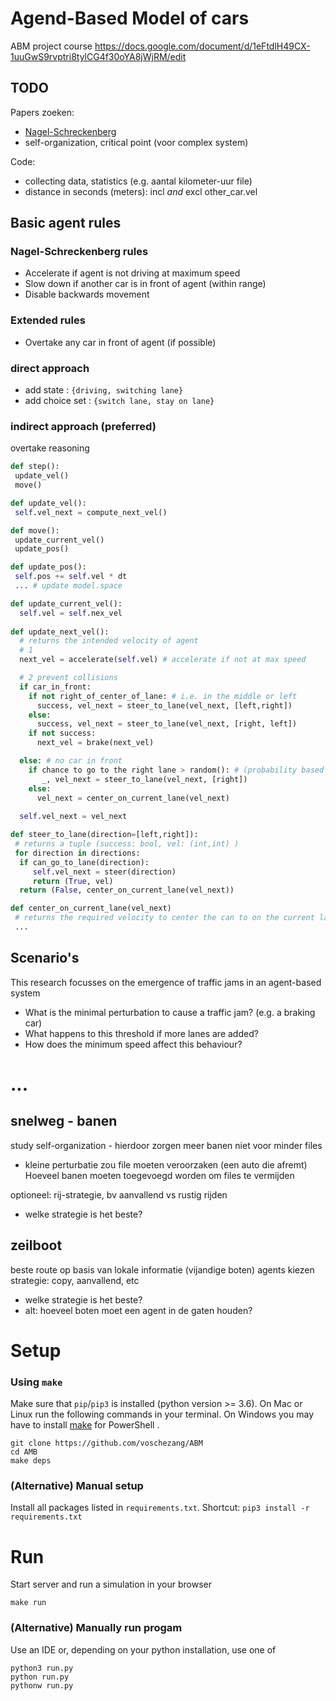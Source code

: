 # Agend-Based Model of cars
ABM project course
https://docs.google.com/document/d/1eFtdlH49CX-1uuGwS9rvptri8tylCG4f30oYA8jWjRM/edit

## TODO
Papers zoeken:
- [Nagel-Schreckenberg](https://en.wikipedia.org/wiki/Nagel%E2%80%93Schreckenberg_model)
- self-organization, critical point (voor complex system)

Code:
- collecting data, statistics (e.g. aantal kilometer-uur file)
- distance in seconds (meters): incl _and_ excl other_car.vel


## Basic agent rules
### Nagel-Schreckenberg rules
- Accelerate if agent is not driving at maximum speed
- Slow down if another car is in front of agent (within range)
- Disable backwards movement

### Extended rules
- Overtake any car in front of agent (if possible)

### direct approach
- add state : `{driving, switching lane}`
- add choice set : `{switch lane, stay on lane}`

### indirect approach (preferred)
overtake reasoning
```python
def step():
 update_vel()
 move()

def update_vel():
 self.vel_next = compute_next_vel()

def move():
 update_current_vel()
 update_pos()

def update_pos():
 self.pos += self.vel * dt
 ... # update model.space

def update_current_vel():
  self.vel = self.nex_vel
  
def update_next_vel():
  # returns the intended velocity of agent
  # 1
  next_vel = accelerate(self.vel) # accelerate if not at max speed

  # 2 prevent collisions
  if car_in_front:
    if not right_of_center_of_lane: # i.e. in the middle or left
      success, vel_next = steer_to_lane(vel_next, [left,right])
    else:
      success, vel_next = steer_to_lane(vel_next, [right, left])
    if not success:
      next_vel = brake(next_vel)

  else: # no car in front
    if chance to go to the right lane > random(): # (probability based on personal preference)
       _, vel_next = steer_to_lane(vel_next, [right])
    else:
      vel_next = center_on_current_lane(vel_next)
      
  self.vel_next = vel_next

def steer_to_lane(direction=[left,right]):
 # returns a tuple (success: bool, vel: (int,int) )
 for direction in directions:
  if can_go_to_lane(direction):
     self.vel_next = steer(direction)
     return (True, vel)
  return (False, center_on_current_lane(vel_next))

def center_on_current_lane(vel_next)
 # returns the required velocity to center the can to on the current lane
 ...

```



## Scenario's
This research focusses on the emergence of traffic jams in an agent-based system
- What is the minimal perturbation to cause a traffic jam? (e.g. a braking car)
- What happens to this threshold if more lanes are added?
- How does the minimum speed affect this behaviour?



# ...


## snelweg - banen
study self-organization	- hierdoor zorgen meer banen niet voor minder files
 - kleine perturbatie zou file moeten veroorzaken (een auto die afremt)
Hoeveel banen moeten toegevoegd worden om files te vermijden

optioneel: rij-strategie, bv aanvallend vs rustig rijden
- welke strategie is het beste?


## zeilboot
beste route op basis van lokale informatie (vijandige boten)
agents kiezen strategie: copy, aanvallend, etc
- welke strategie is het beste?
- alt: hoeveel boten moet een agent in de gaten houden?




# Setup

### Using `make`

Make sure that `pip`/`pip3` is installed (python version >= 3.6).
On Mac or Linux run the following commands in your terminal. On Windows you may have to install [make](http://gnuwin32.sourceforge.net/packages/make.htm) for PowerShell .

```
git clone https://github.com/voschezang/ABM
cd AMB
make deps
```


### (Alternative) Manual setup

Install all packages listed in `requirements.txt`. Shortcut: `pip3 install -r requirements.txt`


# Run

Start server and run a simulation in your browser
```
make run
```

### (Alternative) Manually run progam

Use an IDE or, depending on your python installation, use one of
```
python3 run.py
python run.py
pythonw run.py
```
